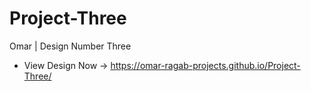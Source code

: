 # Project-Three
Omar | Design Number Three
* View Design Now ->
  https://omar-ragab-projects.github.io/Project-Three/
